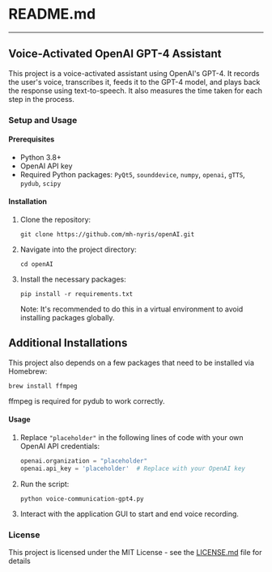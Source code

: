 # README.md

---

## Voice-Activated OpenAI GPT-4 Assistant

This project is a voice-activated assistant using OpenAI's GPT-4. It records the user's voice, transcribes it, feeds it to the GPT-4 model, and plays back the response using text-to-speech. It also measures the time taken for each step in the process.

### Setup and Usage

#### Prerequisites
- Python 3.8+
- OpenAI API key
- Required Python packages: `PyQt5`, `sounddevice`, `numpy`, `openai`, `gTTS`, `pydub`, `scipy`

#### Installation

1. Clone the repository:
    ```
    git clone https://github.com/mh-nyris/openAI.git
    ```

2. Navigate into the project directory:
    ```
    cd openAI
    ```

3. Install the necessary packages:
    ```
    pip install -r requirements.txt
    ```
    Note: It's recommended to do this in a virtual environment to avoid installing packages globally.

## Additional Installations

This project also depends on a few packages that need to be installed via Homebrew:
```
brew install ffmpeg
```
ffmpeg is required for pydub to work correctly.

#### Usage

1. Replace `"placeholder"` in the following lines of code with your own OpenAI API credentials:
    ```python
    openai.organization = "placeholder"
    openai.api_key = 'placeholder'  # Replace with your OpenAI key
    ```

2. Run the script:
    ```
    python voice-communication-gpt4.py
    ```

3. Interact with the application GUI to start and end voice recording.

### License
This project is licensed under the MIT License - see the [LICENSE.md](LICENSE.md) file for details